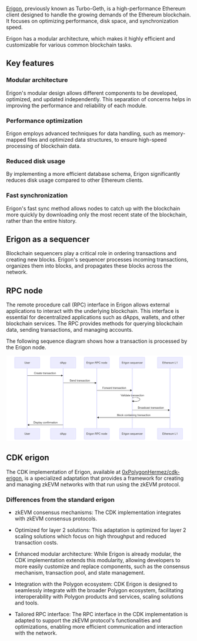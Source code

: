 [Erigon](https://github.com/ledgerwatch/erigon), previously known as Turbo-Geth, is a high-performance Ethereum client designed to handle the growing demands of the Ethereum blockchain. It focuses on optimizing performance, disk space, and synchronization speed. 

Erigon has a modular architecture, which makes it highly efficient and customizable for various common blockchain tasks.

## Key features

### Modular architecture
Erigon's modular design allows different components to be developed, optimized, and updated independently. This separation of concerns helps in improving the performance and reliability of each module.

### Performance optimization
Erigon employs advanced techniques for data handling, such as memory-mapped files and optimized data structures, to ensure high-speed processing of blockchain data.

### Reduced disk usage
By implementing a more efficient database schema, Erigon significantly reduces disk usage compared to other Ethereum clients.

### Fast synchronization
Erigon's fast sync method allows nodes to catch up with the blockchain more quickly by downloading only the most recent state of the blockchain, rather than the entire history.

## Erigon as a sequencer

Blockchain sequencers play a critical role in ordering transactions and creating new blocks. Erigon's sequencer processes incoming transactions, organizes them into blocks, and propagates these blocks across the network. 

## RPC node

The remote procedure call (RPC) interface in Erigon allows external applications to interact with the underlying blockchain. This interface is essential for decentralized applications such as dApps, wallets, and other blockchain services. The RPC provides methods for querying blockchain data, sending transactions, and managing accounts.

The following sequence diagram shows how a transaction is processed by the Erigon node.

![Erigon transactions](../../img/zkEVM/erigon/erigon.png)

## CDK erigon 

The CDK implementation of Erigon, available at [0xPolygonHermez/cdk-erigon](https://github.com/0xPolygonHermez/cdk-erigon), is a specialized adaptation that provides a framework for creating and managing zkEVM networks with that run using the zkEVM protocol.

### Differences from the standard erigon

- zkEVM consensus mechanisms: The CDK implementation integrates with zkEVM consensus protocols.

- Optimized for layer 2 solutions: This adaptation is optimized for layer 2 scaling solutions which focus on high throughput and reduced transaction costs.

- Enhanced modular architecture: While Erigon is already modular, the CDK implementation extends this modularity, allowing developers to more easily customize and replace components, such as the consensus mechanism, transaction pool, and state management.

- Integration with the Polygon ecosystem: CDK Erigon is designed to seamlessly integrate with the broader Polygon ecosystem, facilitating interoperability with Polygon products and services, scaling solutions and tools.

- Tailored RPC interface: The RPC interface in the CDK implementation is adapted to support the zkEVM protocol's functionalities and optimizations, enabling more efficient communication and interaction with the network.
